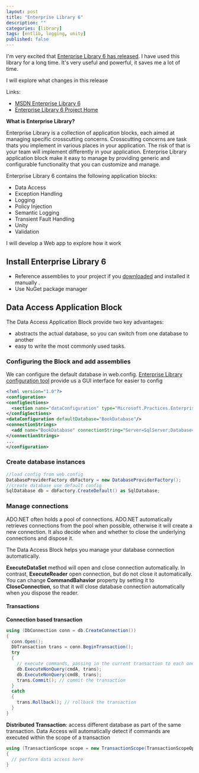 ```yaml
---
layout: post
title: "Enterprise Library 6"
description: ""
categories: [library]
tags: [entlib, logging, unity]
published: false
---
```

I'm very excited that [Enterprise Library 6 has released](http://blogs.msdn.com/b/agile/archive/2013/04/25/just-released-microsoft-enterprise-library-6.aspx). I have used this library for a long time. It's very useful and powerful, it saves me a lot of time.

I will explore what changes in this release

Links:
- [MSDN Enterprise Library 6](http://msdn.microsoft.com/en-US/library/dn169621.aspx)
- [Enterprise Library 6 Project Home](http://entlib.codeplex.com/wikipage?title=EntLib6&referringTitle=Home)

__What is Enterprise Library?__

Enterprise Library is a collection of application blocks, each aimed at managing specific crosscutting concerns. Crosscutting concerns are task thats you implement in various places in your application. The risk of that is your team will implement differently in your application. Enterprise Library application block make it easy to manage by providing generic and configurable functionality that you can customize and manage.

Enterprise Library 6 contains the following application blocks:
- Data Access
- Exception Handling
- Logging
- Policy Injection
- Semantic Logging
- Transient Fault Handling
- Unity
- Validation

I will develop a Web app to explore how it work

## Install Enterprise Library 6
- Reference assemblies to your project if you [downloaded](http://www.microsoft.com/en-us/download/details.aspx?id=38789) and installed it manually .
- Use NuGet package manager

## Data Access Application Block
The Data Access Application Block provide two key advantages: 
- abstracts the actual database, so you can switch from one database to another
- easy to write the most commonly used tasks.

### Configuring the Block and add assemblies
We can configure the default database in web.config. [Enterprise Library configuration tool](http://www.microsoft.com/en-us/download/details.aspx?id=38789) provide us a GUI interface for easier to config

```xml
<?xml version="1.0"?>
<configuration>
<configSections>
  <section name="dataConfiguration" type="Microsoft.Practices.EnterpriseLibrary.Data.Configuration.DatabaseSettings, Microsoft.Practices.EnterpriseLibrary.Data" requirePermission="true"/>
</configSections>
<dataConfiguration defaultDatabase="BookDatabase"/>
<connectionStrings>
  <add name="BookDatabase" connectionString="Server=SqlServer;Database=Book;User Id=sa;Password=Password@123;Connection Timeout=30;" providerName="System.Data.SqlClient" />
</connectionStrings>
...
</configuration>
```
### Create database instances

```csharp
//load config from web.config
DatabaseProviderFactory dbFactory = new DatabaseProviderFactory();
//create database use default config
SqlDatabase db = dbFactory.CreateDefault() as SqlDatabase;            
```

### Manage connections
ADO.NET often holds a pool of connections. ADO.NET automatically retrieves connections from the pool when possible, otherwise it will create a new connection. It also decide when and whether to close the underlying connections and dispose it.

The Data Access Block helps you manage your database connection automatically.

__ExecuteDataSet__ method will open and close connection automatically. In contrast, __ExecuteReader__ open connection, but do not close it automatically. You can change __CommandBahavior__ property by setting it to __CloseConnection__, so that it will close database connection automatically when you dispose the reader.

#### Transactions
__Connection based transaction__

```csharp
using (DbConnection conn = db.CreateConnection())
{
  conn.Open();
  DbTransaction trans = conn.BeginTransaction();
  try
  {
    // execute commands, passing in the current transaction to each one
    db.ExecuteNonQuery(cmdA, trans);
    db.ExecuteNonQuery(cmdB, trans);
    trans.Commit(); // commit the transaction
  }
  catch
  {
    trans.Rollback(); // rollback the transaction
  }
} 
```
__Distributed Transaction__: access different database as part of the same transaction. Data Access will automatically detect if commands are executed within the scope of a transaction

```csharp
using (TransactionScope scope = new TransactionScope(TransactionScopeOption.RequiresNew))
{
  // perform data access here
} 
```




